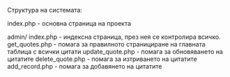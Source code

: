 Структура на системата:

index.php - основна страница на проекта

admin/
index.php - индексна страница, през нея се контролира всичко.
get_quotes.php - помага за правилното странициране на главната таблица с всички цитати
update_quote.php - помага за обновяването на цитатите
delete_quote.php - помага за изтриването на цитатите
add_record.php - помага за добавянето на цитатите
